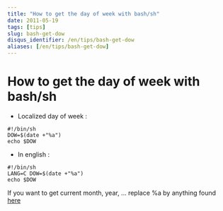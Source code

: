 ```yaml
---
title: "How to get the day of week with bash/sh"
date: 2011-05-19
tags: [tips]
slug: bash-get-dow
disqus_identifier: /en/tips/bash-get-dow
aliases: [/en/tips/bash-get-dow]
---
```

# How to get the day of week with bash/sh

*	Localized day of week : 

```
#!/bin/sh
DOW=$(date +"%a")
echo $DOW
```

*	In english :

```
#!/bin/sh
LANG=C DOW=$(date +"%a")
echo $DOW
```

If you want to get current month, year, ... replace %a by anything found [here](http://www.cyberciti.biz/faq/linux-unix-formatting-dates-for-display/)






